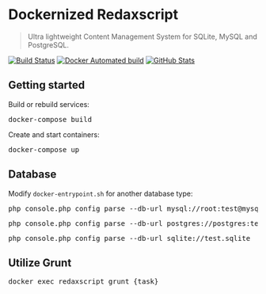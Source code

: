 Dockernized Redaxscript
=======================

> Ultra lightweight Content Management System for SQLite, MySQL and PostgreSQL.

[![Build Status](https://img.shields.io/travis/redaxmedia/redaxscript-docker.svg?style=flat)](https://travis-ci.org/redaxmedia/redaxscript-docker)
[![Docker Automated build](https://img.shields.io/docker/automated/redaxmedia/redaxscript.svg)](https://hub.docker.com/r/redaxmedia/redaxscript/)
[![GitHub Stats](https://img.shields.io/badge/github-stats-ff5500.svg)](http://githubstats.com/redaxmedia/redaxscript-docker)


Getting started
---------------

Build or rebuild services:

<pre>docker-compose build</pre>

Create and start containers:

<pre>docker-compose up</pre>


Database
--------

Modify <code>docker-entrypoint.sh</code> for another database type:

<pre>php console.php config parse --db-url mysql://root:test@mysql/test</pre>

<pre>php console.php config parse --db-url postgres://postgres:test@pgsql/test</pre>

<pre>php console.php config parse --db-url sqlite://test.sqlite</pre>


Utilize Grunt
-------------

<pre>docker exec redaxscript grunt {task}</pre>

